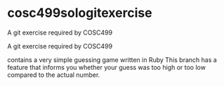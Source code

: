 # cosc499sologitexercise
A git exercise required by COSC499

A git exercise required by COSC499

contains a very simple guessing game written in Ruby
This branch has a feature that informs you whether your guess was too high or too low compared to the actual number.
